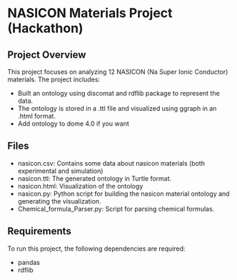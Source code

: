 # NASICON Materials Project (Hackathon)

## Project Overview
This project focuses on analyzing 12 NASICON (Na Super Ionic Conductor) materials. The project includes:
- Built an ontology using discomat and rdflib package to represent the data.
- The ontology is stored in a .ttl file and visualized using ggraph in an .html format.
- Add ontology to dome 4.0 if you want

## Files
- nasicon.csv: Contains some data about nasicon materials (both experimental and simulation)
- nasicon.ttl: The generated ontology in Turtle format.
- nasicon.html: Visualization of the ontology
- nasicon.py: Python script for building the nasicon material ontology and generating the visualization.
- Chemical_formula_Parser.py: Script for parsing chemical formulas.

## Requirements
To run this project, the following dependencies are required:
- pandas
- rdflib
